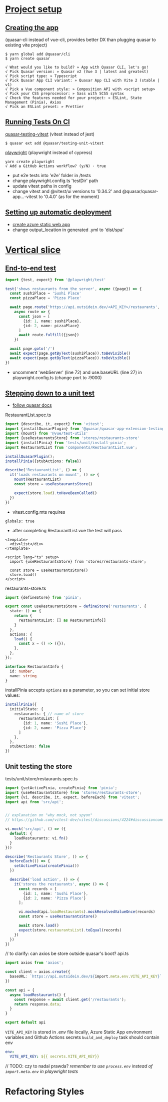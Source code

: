 # [Project setup](https://outsidein.dev/vue/project-setup)
## [Creating the app](https://outsidein.dev/vue/project-setup#creating-the-app)
(quasar-cli instead of vue-cli, provides better DX than plugging quasar to existing vite project)

```text
$ yarn global add @quasar/cli
$ yarn create quasar
```

```text
√ What would you like to build? » App with Quasar CLI, let's go!
√ Pick Quasar version: » Quasar v2 (Vue 3 | latest and greatest)
√ Pick script type: » Typescript
√ Pick Quasar App CLI variant: » Quasar App CLI with Vite 2 (stable | v1)
√ Pick a Vue component style: » Composition API with <script setup>
√ Pick your CSS preprocessor: » Sass with SCSS syntax
√ Check the features needed for your project: » ESLint, State Management (Pinia), Axios
√ Pick an ESLint preset: » Prettier
```

## [Running Tests On CI](https://outsidein.dev/vue/project-setup#running-tests-on-ci)
[quasar-testing-vitest](https://testing.quasar.dev/packages/unit-vitest/) (vitest instead of jest)
```text
$ quasar ext add @quasar/testing-unit-vitest
```

[playwright](https://playwright.dev/docs/intro) (playwright instead of cypress)
```text
yarn create playwright
√ Add a GitHub Actions workflow? (y/N) · true
```
- put e2e tests into 'e2e' folder in /tests
- change playwright.config.ts 'testDir' path
- update vitest paths in config
- change vitest and @vitest/ui versions to '0.34.2' and @quasar/quasar-app...-vitest to '0.4.0' (as for the moment)

## [Setting up automatic deployment](https://outsidein.dev/vue/project-setup#setting-up-automatic-deployment)
- [create azure static web app](https://learn.microsoft.com/en-us/azure/static-web-apps/get-started-portal?tabs=vue&pivots=github)
- change output_location in generated .yml to 'dist/spa'

# [Vertical slice](https://outsidein.dev/vue/vertical-slice)
## [End-to-end test](https://outsidein.dev/vue/vertical-slice#end-to-end-test)

```typescript
import {test, expect} from '@playwright/test'

test('shows restaurants from the server', async ({page}) => {
  const sushiPlace = 'Sushi Place'
  const pizzaPlace = 'Pizza Place'

  await page.route('https://api.outsidein.dev/<API_KEY>/restaurants',
    async route => {
      const json = [
        {id: 1, name: sushiPlace},
        {id: 2, name: pizzaPlace}
      ]
      await route.fulfill({json})
    })

  await page.goto('/')
  await expect(page.getByText(sushiPlace)).toBeVisible()
  await expect(page.getByText(pizzaPlace)).toBeVisible()
})
```
- uncomment 'webServer' (line 72) and use.baseURL (line 27) in playwright.config.ts (change port to :9000)

## [Stepping down to a unit test](https://outsidein.dev/vue/vertical-slice#stepping-down-to-a-unit-test)
- [follow quasar docs](https://testing.quasar.dev/packages/unit-vitest/#mocking-pinia)

RestaurantList.spec.ts
```typescript
import {describe, it, expect} from 'vitest';
import {installQuasarPlugin} from '@quasar/quasar-app-extension-testing-unit-vitest';
import {mount} from '@vue/test-utils'
import {useRestaurantsStore} from 'stores/restaurants-store'
import {installPinia} from 'tests/unit/install-pinia';
import RestaurantList from 'components/RestaurantList.vue';

installQuasarPlugin();
installPinia({stubActions: false})

describe('RestaurantList', () => {
  it('loads restaurants on mount', () => {
    mount(RestaurantList)
    const store = useRestaurantsStore()

    expect(store.load).toHaveBeenCalled()
  })
})
```

- vitest.config.mts requires
```text
globals: true
```

- after completing RestaurantList.vue the test will pass
```vue
<template>
  <div>list</div>
</template>

<script lang="ts" setup>
  import {useRestaurantsStore} from 'stores/restaurants-store';

  const store = useRestaurantsStore()
  store.load()
</script>
```

restaurants-store.ts
```typescript
import {defineStore} from 'pinia';

export const useRestaurantsStore = defineStore('restaurants', {
  state: () => {
    return {
      restaurantsList: [] as RestaurantInfo[]
    }
  },
  actions: {
    load() {
      const x = () => ({});
    },
  },
});

interface RestaurantInfo {
  id: number,
  name: string
}
```

installPinia accepts `options` as a parameter, so you can set initial store values:
```typescript
installPinia({
  initialState: {
    restaurants: { // name of store
      restaurantsList: [
        {id: 1, name: 'Sushi Place'},
        {id: 2, name: 'Pizza Place'}
      ]
    },
  },
  stubActions: false
})
```
## Unit testing the store
tests/unit/store/restaurants.spec.ts
```typescript
import {setActivePinia, createPinia} from 'pinia';
import {useRestaurantsStore} from 'stores/restaurants-store';
import {vi, describe, it, expect, beforeEach} from 'vitest';
import api from 'src/api';


// explanation on "why mock, not spyon"
// https://github.com/vitest-dev/vitest/discussions/4224#discussioncomment-7224838

vi.mock('src/api', () => ({
  default: {
    loadRestaurants: vi.fn()
  }
}))

describe('Restaurants Store', () => {
  beforeEach(() => {
    setActivePinia(createPinia())
  })

  describe('load action', () => {
    it('stores the restaurants', async () => {
      const records = [
        {id: 1, name: 'Sushi Place'},
        {id: 2, name: 'Pizza Place'}
      ];

      vi.mocked(api.loadRestaurants).mockResolvedValueOnce(records)
      const store = useRestaurantsStore()

      await store.load()
      expect(store.restaurantsList).toEqual(records)
    })
  })
})
```

// to clarify: can axios be store outside quasar's boot?
api.ts
```typescript
import axios from 'axios';

const client = axios.create({
  baseURL: `https://api.outsidein.dev/${import.meta.env.VITE_API_KEY}`
})

const api = {
  async loadRestaurants() {
    const response = await client.get('/restaurants');
    return response.data;
  }
}

export default api
```

`VITE_API_KEY` is stored in .env file locally, Azure Static App environment variables and Github Actions secrets
`build_and_deploy` task should contain env
```yaml
env:
  VITE_API_KEY: ${{ secrets.VITE_API_KEY}}
 ```


// TODO: czy to nadal prawda?
*remember to use `process.env` instead of `import.meta.env` in playwright tests*

# Refactoring Styles

